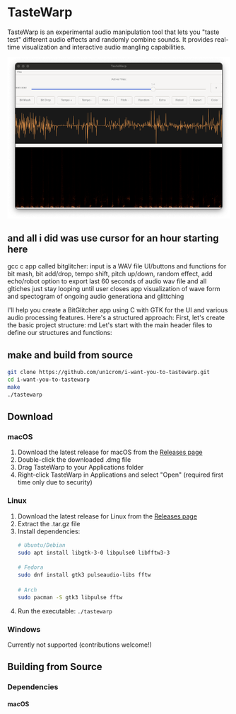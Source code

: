 # TasteWarp

TasteWarp is an experimental audio manipulation tool that lets you "taste test" different audio effects and randomly combine sounds. It provides real-time visualization and interactive audio mangling capabilities.

![Screenshot of TasteWarp](docs/screenshot.png)

## and all i did was use cursor for an hour starting here

gcc c app called bitglitcher:
input is a WAV file
UI/buttons and functions for bit mash, bit add/drop, tempo shift, pitch up/down, random effect, add echo/robot
option to export last 60 seconds of audio
wav file and all gltiches just stay looping until user closes app
visualization of wave form and spectogram of ongoing audio generationa and glittching

I'll help you create a BitGlitcher app using C with GTK for the UI and various audio processing features. Here's a structured approach:
First, let's create the basic project structure:
md
Let's start with the main header files to define our structures and functions:

## make and build from source

```bash
git clone https://github.com/un1crom/i-want-you-to-tastewarp.git
cd i-want-you-to-tastewarp
make
./tastewarp
```

## Download

### macOS

1. Download the latest release for macOS from the [Releases page](https://github.com/un1crom/tastewarp/releases)
2. Double-click the downloaded .dmg file
3. Drag TasteWarp to your Applications folder
4. Right-click TasteWarp in Applications and select "Open" (required first time only due to security)

### Linux
1. Download the latest release for Linux from the [Releases page](https://github.com/un1crom/i-want-you-to-tastewarp/releases)
2. Extract the .tar.gz file
3. Install dependencies:
   ```bash
   # Ubuntu/Debian
   sudo apt install libgtk-3-0 libpulse0 libfftw3-3

   # Fedora
   sudo dnf install gtk3 pulseaudio-libs fftw

   # Arch
   sudo pacman -S gtk3 libpulse fftw
   ```
4. Run the executable: `./tastewarp`

### Windows
Currently not supported (contributions welcome!)

## Building from Source

### Dependencies

#### macOS

